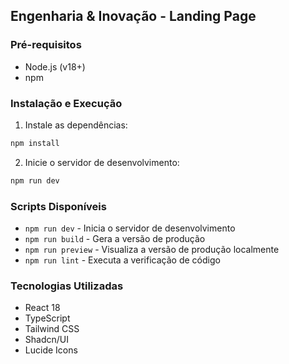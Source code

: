 ## Engenharia & Inovação - Landing Page

### Pré-requisitos
- Node.js (v18+)
- npm

### Instalação e Execução

1. Instale as dependências:
```bash
npm install
```

2. Inicie o servidor de desenvolvimento:
```bash
npm run dev
```

### Scripts Disponíveis

- `npm run dev` - Inicia o servidor de desenvolvimento
- `npm run build` - Gera a versão de produção
- `npm run preview` - Visualiza a versão de produção localmente
- `npm run lint` - Executa a verificação de código

### Tecnologias Utilizadas

- React 18
- TypeScript
- Tailwind CSS
- Shadcn/UI
- Lucide Icons